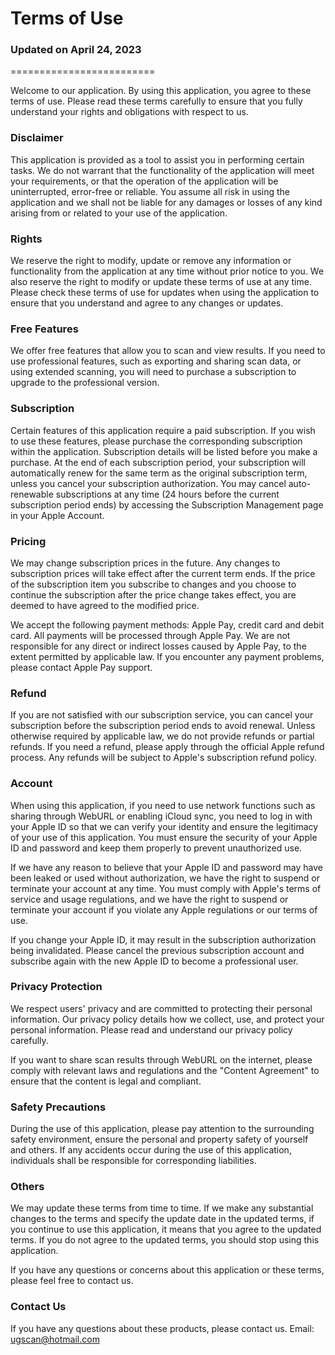# Terms of Use
### Updated on April 24, 2023
=========================

Welcome to our application. By using this application, you agree to these terms of use. Please read these terms carefully to ensure that you fully understand your rights and obligations with respect to us.

### Disclaimer
This application is provided as a tool to assist you in performing certain tasks. We do not warrant that the functionality of the application will meet your requirements, or that the operation of the application will be uninterrupted, error-free or reliable. You assume all risk in using the application and we shall not be liable for any damages or losses of any kind arising from or related to your use of the application.

### Rights
We reserve the right to modify, update or remove any information or functionality from the application at any time without prior notice to you. We also reserve the right to modify or update these terms of use at any time. Please check these terms of use for updates when using the application to ensure that you understand and agree to any changes or updates.

### Free Features
We offer free features that allow you to scan and view results. If you need to use professional features, such as exporting and sharing scan data, or using extended scanning, you will need to purchase a subscription to upgrade to the professional version.

### Subscription
Certain features of this application require a paid subscription. If you wish to use these features, please purchase the corresponding subscription within the application. Subscription details will be listed before you make a purchase. At the end of each subscription period, your subscription will automatically renew for the same term as the original subscription term, unless you cancel your subscription authorization.
You may cancel auto-renewable subscriptions at any time (24 hours before the current subscription period ends) by accessing the Subscription Management page in your Apple Account.


### Pricing
We may change subscription prices in the future. Any changes to subscription prices will take effect after the current term ends. If the price of the subscription item you subscribe to changes and you choose to continue the subscription after the price change takes effect, you are deemed to have agreed to the modified price.

We accept the following payment methods: Apple Pay, credit card and debit card. All payments will be processed through Apple Pay. We are not responsible for any direct or indirect losses caused by Apple Pay, to the extent permitted by applicable law. If you encounter any payment problems, please contact Apple Pay support.

### Refund
If you are not satisfied with our subscription service, you can cancel your subscription before the subscription period ends to avoid renewal. Unless otherwise required by applicable law, we do not provide refunds or partial refunds. If you need a refund, please apply through the official Apple refund process. Any refunds will be subject to Apple's subscription refund policy.

### Account
When using this application, if you need to use network functions such as sharing through WebURL or enabling iCloud sync, you need to log in with your Apple ID so that we can verify your identity and ensure the legitimacy of your use of this application. You must ensure the security of your Apple ID and password and keep them properly to prevent unauthorized use.

If we have any reason to believe that your Apple ID and password may have been leaked or used without authorization, we have the right to suspend or terminate your account at any time. You must comply with Apple's terms of service and usage regulations, and we have the right to suspend or terminate your account if you violate any Apple regulations or our terms of use.

If you change your Apple ID, it may result in the subscription authorization being invalidated. Please cancel the previous subscription account and subscribe again with the new Apple ID to become a professional user.

### Privacy Protection
We respect users' privacy and are committed to protecting their personal information. Our privacy policy details how we collect, use, and protect your personal information. Please read and understand our privacy policy carefully.

If you want to share scan results through WebURL on the internet, please comply with relevant laws and regulations and the "Content Agreement" to ensure that the content is legal and compliant.

### Safety Precautions
During the use of this application, please pay attention to the surrounding safety environment, ensure the personal and property safety of yourself and others. If any accidents occur during the use of this application, individuals shall be responsible for corresponding liabilities.

### Others
We may update these terms from time to time. If we make any substantial changes to the terms and specify the update date in the updated terms, if you continue to use this application, it means that you agree to the updated terms. If you do not agree to the updated terms, you should stop using this application.

If you have any questions or concerns about this application or these terms, please feel free to contact us.

### Contact Us
If you have any questions about these products, please contact us.
Email: ugscan@hotmail.com
